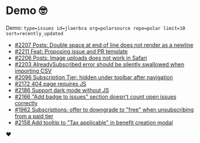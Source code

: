 # Demo 🤓

Demo: `type=issues id=jlaerbca org=polarsource repo=polar limit=10 sort=recently_updated`

<!-- POLAR type=issues id=jlaerbca org=polarsource repo=polar limit=10 sort=recently_updated -->

* [#2207 Posts: Double space at end of line does not render as a newline](https://github.com/polarsource/polar/issues/2207)
* [#2211 Feat: Proposing issue and PR template](https://github.com/polarsource/polar/issues/2211)
* [#2206 Posts: Image uploads does not work in Safari](https://github.com/polarsource/polar/issues/2206)
* [#2203 AlreadySubscribed error should be silently swallowed when importing CSV](https://github.com/polarsource/polar/issues/2203)
* [#2096 Subscription Tier: hidden under toolbar after navigation](https://github.com/polarsource/polar/issues/2096)
* [#2172 404 page requires JS](https://github.com/polarsource/polar/issues/2172)
* [#2186 Support dark mode without JS](https://github.com/polarsource/polar/issues/2186)
* [#2166 "Add badge to issues" section doesn't count open issues correctly](https://github.com/polarsource/polar/issues/2166)
* [#1962 Subscriptions: offer to downgrade to "free" when unsubscribing from a paid tier](https://github.com/polarsource/polar/issues/1962)
* [#2158 Add tooltip to "Tax applicable" in benefit creation modal](https://github.com/polarsource/polar/issues/2158)

<!-- POLAR-END id=jlaerbca -->

❤️